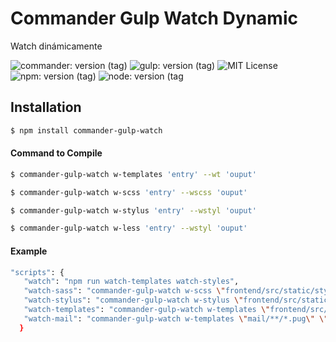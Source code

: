 # Commander Gulp Watch Dynamic

<p>Watch dinámicamente</p>
 
![commander: version (tag)](https://img.shields.io/badge/commander-v3.0.2-blue?style=for-the-badge)
![gulp: version (tag)](https://img.shields.io/badge/gulp-v3.9.1-orange?style=for-the-badge)
![MIT License](https://img.shields.io/badge/lincense-MIT-yellow?style=for-the-badge) 
![npm: version (tag)](https://img.shields.io/badge/npm-v7.4.15-red?style=for-the-badge)
![node: version (tag](https://img.shields.io/badge/node-v15.4.0-green?style=for-the-badge)


## Installation

```bash
$ npm install commander-gulp-watch
```


#### Command to Compile

```bash
$ commander-gulp-watch w-templates 'entry' --wt 'ouput' 
```
```bash
$ commander-gulp-watch w-scss 'entry' --wscss 'ouput' 
```
```bash
$ commander-gulp-watch w-stylus 'entry' --wstyl 'ouput' 
```
```bash
$ commander-gulp-watch w-less 'entry' --wstyl 'ouput' 
```

#### Example

```bash
"scripts": {
   "watch": "npm run watch-templates watch-styles",
   "watch-sass": "commander-gulp-watch w-scss \"frontend/src/static/styles/*.scss\" \"frontend/src/static/styles/**/*.scss\" --wscss \"docs/styles/\"",
   "watch-stylus": "commander-gulp-watch w-stylus \"frontend/src/static/styles/*.styl\" \"frontend/src/static/styles/**/*.styl\" --wstyl \"docs/styles/\"",
   "watch-templates": "commander-gulp-watch w-templates \"frontend/src/templates/*.pug\"  \"frontend/src/templates/**/*.pug\" --wt \"docs/\"",
   "watch-mail": "commander-gulp-watch w-templates \"mail/**/*.pug\" \"mail/*.pug\" --wt \"docs/\""
  }
```
